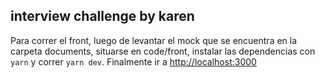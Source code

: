 
## interview challenge by karen
Para correr el front, luego de levantar el mock que se encuentra en la carpeta documents, situarse en code/front, instalar las dependencias con `yarn` y correr `yarn dev`. Finalmente ir a [http://localhost:3000](http://localhost:3000) 
